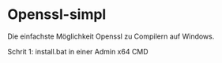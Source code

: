 # Openssl-simpl
Die einfachste Möglichkeit Openssl zu Compilern auf Windows.

Schrit 1: install.bat in einer Admin x64 CMD
